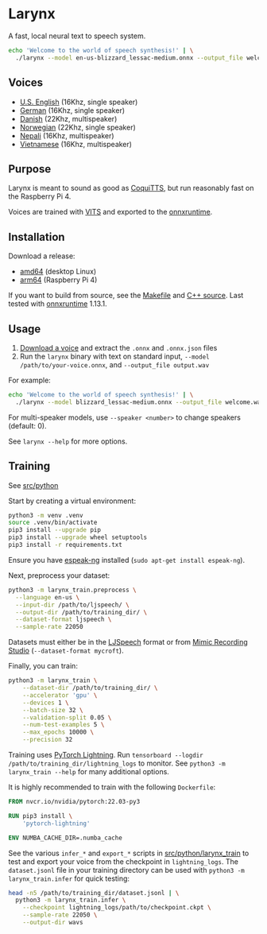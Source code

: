 # Larynx

A fast, local neural text to speech system.

``` sh
echo 'Welcome to the world of speech synthesis!' | \
  ./larynx --model en-us-blizzard_lessac-medium.onnx --output_file welcome.wav
```

## Voices

* [U.S. English](https://github.com/rhasspy/larynx2/releases/download/v0.0.2/voice-english.tar.gz) (16Khz, single speaker)
* [German](https://github.com/rhasspy/larynx2/releases/download/v0.0.2/voice-german.tar.gz) (16Khz, single speaker)
* [Danish](https://github.com/rhasspy/larynx2/releases/download/v0.0.2/voice-danish.tar.gz) (22Khz, multispeaker)
* [Norwegian](https://github.com/rhasspy/larynx2/releases/download/v0.0.2/voice-norwegian.tar.gz) (22Khz, single speaker)
* [Nepali](https://github.com/rhasspy/larynx2/releases/download/v0.0.2/voice-nepali.tar.gz) (16Khz, multispeaker)
* [Vietnamese](https://github.com/rhasspy/larynx2/releases/download/v0.0.2/voice-vietnamese.tar.gz) (16Khz, multispeaker)


## Purpose

Larynx is meant to sound as good as [CoquiTTS](https://github.com/coqui-ai/TTS), but run reasonably fast on the Raspberry Pi 4.

Voices are trained with [VITS](https://github.com/jaywalnut310/vits/) and exported to the [onnxruntime](https://onnxruntime.ai/).


## Installation

Download a release:

* [amd64](https://github.com/rhasspy/larynx2/releases/download/v0.0.2/larynx_amd64.tar.gz) (desktop Linux)
* [arm64](https://github.com/rhasspy/larynx2/releases/download/v0.0.2/larynx_arm64.tar.gz) (Raspberry Pi 4)

If you want to build from source, see the [Makefile](Makefile) and [C++ source](src/cpp). Last tested with [onnxruntime](https://github.com/microsoft/onnxruntime) 1.13.1.


## Usage

1. [Download a voice](#voices) and extract the `.onnx` and `.onnx.json` files
2. Run the `larynx` binary with text on standard input, `--model /path/to/your-voice.onnx`, and `--output_file output.wav`

For example:

``` sh
echo 'Welcome to the world of speech synthesis!' | \
  ./larynx --model blizzard_lessac-medium.onnx --output_file welcome.wav
```

For multi-speaker models, use `--speaker <number>` to change speakers (default: 0).

See `larynx --help` for more options.


## Training

See [src/python](src/python)

Start by creating a virtual environment:

``` sh
python3 -m venv .venv
source .venv/bin/activate
pip3 install --upgrade pip
pip3 install --upgrade wheel setuptools
pip3 install -r requirements.txt
```

Ensure you have [espeak-ng](https://github.com/espeak-ng/espeak-ng/) installed (`sudo apt-get install espeak-ng`).

Next, preprocess your dataset:

``` sh
python3 -m larynx_train.preprocess \
  --language en-us \
  --input-dir /path/to/ljspeech/ \
  --output-dir /path/to/training_dir/ \
  --dataset-format ljspeech \
  --sample-rate 22050
```

Datasets must either be in the [LJSpeech](https://keithito.com/LJ-Speech-Dataset/) format or from [Mimic Recording Studio](https://github.com/MycroftAI/mimic-recording-studio) (`--dataset-format mycroft`).

Finally, you can train:

``` sh
python3 -m larynx_train \
    --dataset-dir /path/to/training_dir/ \
    --accelerator 'gpu' \
    --devices 1 \
    --batch-size 32 \
    --validation-split 0.05 \
    --num-test-examples 5 \
    --max_epochs 10000 \
    --precision 32
```

Training uses [PyTorch Lightning](https://www.pytorchlightning.ai/). Run `tensorboard --logdir /path/to/training_dir/lightning_logs` to monitor. See `python3 -m larynx_train --help` for many additional options.

It is highly recommended to train with the following `Dockerfile`:

``` dockerfile
FROM nvcr.io/nvidia/pytorch:22.03-py3

RUN pip3 install \
    'pytorch-lightning'

ENV NUMBA_CACHE_DIR=.numba_cache
```

See the various `infer_*` and `export_*` scripts in [src/python/larynx_train](src/python/larynx_train) to test and export your voice from the checkpoint in `lightning_logs`. The `dataset.jsonl` file in your training directory can be used with `python3 -m larynx_train.infer` for quick testing:

``` sh
head -n5 /path/to/training_dir/dataset.jsonl | \
  python3 -m larynx_train.infer \
    --checkpoint lightning_logs/path/to/checkpoint.ckpt \
    --sample-rate 22050 \
    --output-dir wavs
```

